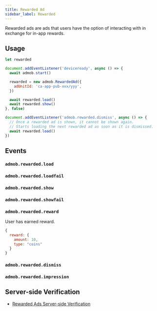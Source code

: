 ```yaml
---
title: Rewarded Ad
sidebar_label: Rewarded
---
```


Rewarded ads are ads that users have the option of interacting with in exchange for in-app rewards.

## Usage

```js
let rewarded

document.addEventListener('deviceready', async () => {
  await admob.start()

  rewarded = new admob.RewardedAd({
    adUnitId: 'ca-app-pub-xxx/yyy',
  })

  await rewarded.load()
  await rewarded.show()
}, false)

document.addEventListener('admob.rewarded.dismiss', async () => {
  // Once a rewarded ad is shown, it cannot be shown again.
  // Starts loading the next rewarded ad as soon as it is dismissed.
  await rewarded.load()
})
```

## Events

### `admob.rewarded.load`

### `admob.rewarded.loadfail`

### `admob.rewarded.show`

### `admob.rewarded.showfail`

### `admob.rewarded.reward`

User has earned reward.

```js
{
  reward: {
    amount: 10,
    type: "coins"
  }
}
```

### `admob.rewarded.dismiss`

### `admob.rewarded.impression`

## Server-side Verification

- [Rewarded Ads Server-side Verification](../rewarded-ads-ssv.md)

